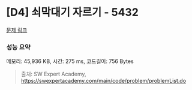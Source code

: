 # [D4] 쇠막대기 자르기 - 5432 

[문제 링크](https://swexpertacademy.com/main/code/problem/problemDetail.do?contestProbId=AWVl47b6DGMDFAXm) 

### 성능 요약

메모리: 45,936 KB, 시간: 275 ms, 코드길이: 756 Bytes



> 출처: SW Expert Academy, https://swexpertacademy.com/main/code/problem/problemList.do